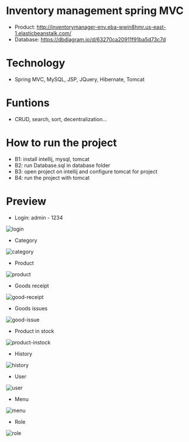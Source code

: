 # Inventory management spring MVC
- Product: http://inventorymanager-env.eba-wwin8hmr.us-east-1.elasticbeanstalk.com/
- Database: https://dbdiagram.io/d/63270ca20911f91ba5d73c7d
# Technology
- Spring MVC, MySQL, JSP, JQuery, Hibernate, Tomcat
# Funtions
- CRUD, search, sort, decentralization...

# How to run the project
- B1: install intellij, mysql, tomcat
- B2: run Database.sql in database folder
- B3: open project on intellij and configure tomcat for project
- B4: run the project with tomcat

# Preview
- Login: admin - 1234

![login](https://user-images.githubusercontent.com/95007804/204358288-a20aecf0-91a3-4615-bbbc-dc439955d84c.png)

- Category

![category](https://user-images.githubusercontent.com/95007804/204361223-8ff1d07a-63d8-49a4-a855-3e87393b19c9.png)

- Product

![product](https://user-images.githubusercontent.com/95007804/204361253-219d547b-09de-43b4-a314-ef304c798d37.png)

- Goods receipt

![good-receipt](https://user-images.githubusercontent.com/95007804/204361293-abe38927-8297-4311-8202-9d98d5a2cb11.png)

- Goods issues

![good-issue](https://user-images.githubusercontent.com/95007804/204361344-caf59a11-1f51-41ff-a24d-8e4128e4fdd6.png)

- Product in stock

![product-instock](https://user-images.githubusercontent.com/95007804/204361550-0b8becb2-7029-4e54-bf37-a44dd13550fb.png)

- History

![history](https://user-images.githubusercontent.com/95007804/204361592-073912b4-1608-4905-8c5b-9b6c907a9ff5.png)

- User

![user](https://user-images.githubusercontent.com/95007804/204361663-fe44c18d-286c-4267-b6bc-38c2171f1abb.png)

- Menu

![menu](https://user-images.githubusercontent.com/95007804/204361749-ab786eed-aa6f-45aa-b901-8d6f562c5882.png)

- Role

![role](https://user-images.githubusercontent.com/95007804/204361780-18a19ff3-602a-4180-a81d-90653fa46e7e.png)






















